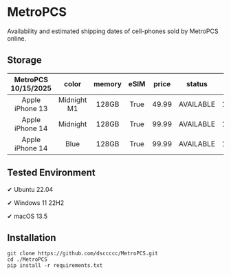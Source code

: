 # MetroPCS
Availability and estimated shipping dates of cell-phones sold by MetroPCS online.
## Storage
|MetroPCS 10/15/2025|color|memory|eSIM|price|status|shipping from|shipping to|
|:--:|:--:|:--:|:--:|:--:|:--:|:--:|:--:|
|Apple iPhone 13|Midnight M1|128GB|True|49.99|AVAILABLE|10/15/2025|10/20/2025|
|Apple iPhone 14|Midnight|128GB|True|99.99|AVAILABLE|10/15/2025|10/20/2025|
|Apple iPhone 14|Blue|128GB|True|99.99|AVAILABLE|10/15/2025|10/20/2025|

## Tested Environment
✔ Ubuntu 22.04

✔ Windows 11 22H2

✔ macOS 13.5
## Installation
```
git clone https://github.com/dsccccc/MetroPCS.git
cd ./MetroPCS
pip install -r requirements.txt
```
